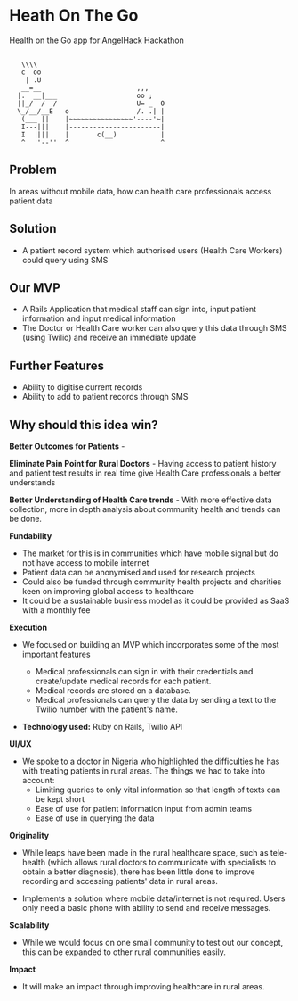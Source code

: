# Heath On The Go
Health on the Go app for AngelHack Hackathon
```

   \\\\
   c  oo
    | .U
   __=__                        ,,,   
  |.  __|___                    oo ;
  ||_/  /  /                    U= _  0
  \_/__/__E   o                 /. .| |
   (___ ||    |~~~~~~~~~~~~~~~~'----'~|
   I---|||    |-----------------------|
   I   |||    |       c(__)           |
   ^   '--''  ^                       ^
```

## Problem
 In areas without mobile data, how can health care professionals access patient data

## Solution

* A patient record system which authorised users (Health Care Workers) could query using SMS

## Our MVP

* A Rails Application that medical staff can sign into, input patient information and input medical information
* The Doctor or Health Care worker can also query this data through SMS (using Twilio) and receive an immediate update

## Further Features
* Ability to digitise current records
* Ability to add to patient records through SMS

## Why should this idea win?

**Better Outcomes for Patients** - 

**Eliminate Pain Point for Rural Doctors** - Having access to patient history and patient test results in real time give Health Care professionals a better understands

**Better Understanding of Health Care trends** - With more effective data collection, more in depth analysis about community health and trends can be done.

**Fundability**
* The market for this is in communities which have mobile signal but do not have access to mobile internet
* Patient data can be anonymised and used for research projects
* Could also be funded through community health projects and charities keen on improving global access to healthcare
* It could be a sustainable business model as it could be provided as SaaS with a monthly fee

**Execution**
* We focused on building an MVP which incorporates some of the most important features
  * Medical professionals can sign in with their credentials and create/update medical records for each patient.
  * Medical records are stored on a database.
  * Medical professionals can query the data by sending a text to the Twilio number with the patient's name.


* **Technology used:** Ruby on Rails, Twilio API

**UI/UX**
* We spoke to a doctor in Nigeria who highlighted the difficulties he has with treating patients in rural areas. The things we had to take into account:
  * Limiting queries to only vital information so that length of texts can be kept short
  * Ease of use for patient information input from admin teams
  * Ease of use in querying the data

**Originality**
* While leaps have been made in the rural healthcare space, such as tele-health (which allows rural doctors to communicate with specialists to obtain a better diagnosis), there has been little done to improve recording and accessing patients' data in rural areas.

* Implements a solution where mobile data/internet is not required. Users only need a basic phone with ability to send and receive messages.

**Scalability**
* While we would focus on one small community to test out our concept, this can be expanded to other rural communities easily.

**Impact**
* It will make an impact through improving healthcare in rural areas.
